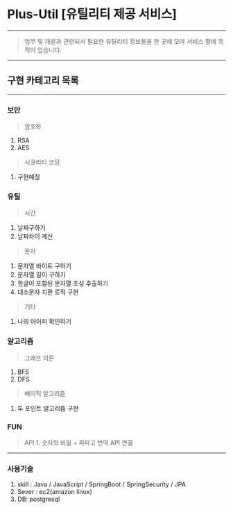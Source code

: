# Plus-Util [유틸리티 제공 서비스]
---
 > 업무 및 개발과 관련되서 필요한 유틸리티 정보들을 한 곳에 모아 서비스 함에 목적이 있습니다.
---
## 구현 카테고리 목록
---
### 보안
> 암호화
  1. RSA
  2. AES
> 시큐리티 코딩
  1. 구현예정

### 유틸
> 시간
  1. 날짜구하기
  2. 날짜차이 계산

> 문자
 1. 문자열 바이트 구하기
 2. 문자열 길이 구하기
 3. 한글이 포함된 문자열 초성 추출하기
 4. 대소문자 치환 로직 구현

> 기타
 1. 나의 아이피 확인하기

### 알고리즘
> 그래프 이론
  1. BFS
  2. DFS

> 베이직 알고리즘
  1. 투 포인트 알고리즘 구현

### FUN
> API
    1. 숫자의 비밀 + 파파고 번역 API 연결

---
### 사용기술
1. skill : Java / JavaScript / SpringBoot / SpringSecurity / JPA
2. Sever : ec2(amazon linux)
3. DB: postgresql
  
